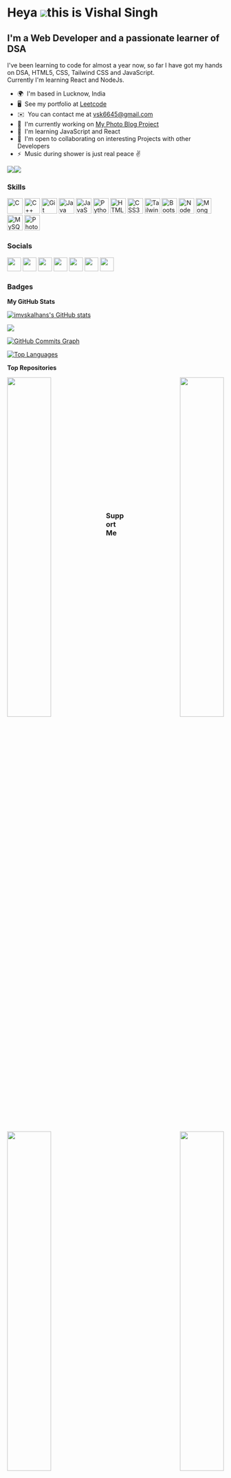 Heya ![](https://user-images.githubusercontent.com/18350557/176309783-0785949b-9127-417c-8b55-ab5a4333674e.gif)this is Vishal Singh
====================================================================================================================================

I'm a Web Developer and a passionate learner of DSA
---------------------------------------------------

I've been learning to code for almost a year now, so far I have got my hands on DSA, HTML5, CSS, Tailwind CSS and JavaScript. <br />
Currently I'm learning React and NodeJs.

* 🌍  I'm based in Lucknow, India
* 🖥️  See my portfolio at [Leetcode](http://https://leetcode.com/vsk6645/)
* ✉️  You can contact me at [vsk6645@gmail.com](mailto:vsk6645@gmail.com)
* 🚀  I'm currently working on [My Photo Blog Project](http://imvskalhans.github.io/My-Photo-Blog/)
* 🧠  I'm learning JavaScript and React
* 🤝  I'm open to collaborating on interesting Projects with other Developers
* ⚡  Music during shower is just real peace ✌️

<a href="https://www.github.com/imvskalhans" target="_blank" rel="noreferrer"><img
src="https://img.shields.io/github/followers/imvskalhans?logo=github&style=for-the-badge&color=a855f7&labelColor=22272e" /></a><a href="https://www.twitter.com/imvskalhans/" target="_blank" rel="noreferrer"><img
src="https://img.shields.io/twitter/follow/imvskalhans/?logo=twitter&style=for-the-badge&color=a855f7&labelColor=22272e"
/></a>

### Skills


<p align="left">
<a href="https://docs.microsoft.com/en-us/cpp/?view=msvc-170" target="_blank" rel="noreferrer"><img src="https://raw.githubusercontent.com/danielcranney/readme-generator/main/public/icons/skills/c-colored.svg" width="36" height="36" alt="C" /></a>
<a href="https://docs.microsoft.com/en-us/cpp/?view=msvc-170" target="_blank" rel="noreferrer"><img src="https://raw.githubusercontent.com/danielcranney/readme-generator/main/public/icons/skills/cplusplus-colored.svg" width="36" height="36" alt="C++" /></a>
<a href="https://git-scm.com/" target="_blank" rel="noreferrer"><img src="https://raw.githubusercontent.com/danielcranney/readme-generator/main/public/icons/skills/git-colored.svg" width="36" height="36" alt="Git" /></a>
<a href="https://www.oracle.com/java/" target="_blank" rel="noreferrer"><img src="https://raw.githubusercontent.com/danielcranney/readme-generator/main/public/icons/skills/java-colored.svg" width="36" height="36" alt="Java" /></a>
<a href="https://developer.mozilla.org/en-US/docs/Web/JavaScript" target="_blank" rel="noreferrer"><img src="https://raw.githubusercontent.com/danielcranney/readme-generator/main/public/icons/skills/javascript-colored.svg" width="36" height="36" alt="JavaScript" /></a>
<a href="https://www.python.org/" target="_blank" rel="noreferrer"><img src="https://raw.githubusercontent.com/danielcranney/readme-generator/main/public/icons/skills/python-colored.svg" width="36" height="36" alt="Python" /></a>
<a href="https://developer.mozilla.org/en-US/docs/Glossary/HTML5" target="_blank" rel="noreferrer"><img src="https://raw.githubusercontent.com/danielcranney/readme-generator/main/public/icons/skills/html5-colored.svg" width="36" height="36" alt="HTML5" /></a>
<a href="https://www.w3.org/TR/CSS/#css" target="_blank" rel="noreferrer"><img src="https://raw.githubusercontent.com/danielcranney/readme-generator/main/public/icons/skills/css3-colored.svg" width="36" height="36" alt="CSS3" /></a>
<a href="https://tailwindcss.com/" target="_blank" rel="noreferrer"><img src="https://raw.githubusercontent.com/danielcranney/readme-generator/main/public/icons/skills/tailwindcss-colored.svg" width="36" height="36" alt="TailwindCSS" /></a>
<a href="https://getbootstrap.com/" target="_blank" rel="noreferrer"><img src="https://raw.githubusercontent.com/danielcranney/readme-generator/main/public/icons/skills/bootstrap-colored.svg" width="36" height="36" alt="Bootstrap" /></a>
<a href="https://nodejs.org/en/" target="_blank" rel="noreferrer"><img src="https://raw.githubusercontent.com/danielcranney/readme-generator/main/public/icons/skills/nodejs-colored.svg" width="36" height="36" alt="NodeJS" /></a>
<a href="https://www.mongodb.com/" target="_blank" rel="noreferrer"><img src="https://raw.githubusercontent.com/danielcranney/readme-generator/main/public/icons/skills/mongodb-colored.svg" width="36" height="36" alt="MongoDB" /></a>
<a href="https://www.mysql.com/" target="_blank" rel="noreferrer"><img src="https://raw.githubusercontent.com/danielcranney/readme-generator/main/public/icons/skills/mysql-colored.svg" width="36" height="36" alt="MySQL" /></a>
<a href="https://www.adobe.com/uk/products/photoshop.html" target="_blank" rel="noreferrer"><img src="https://raw.githubusercontent.com/danielcranney/readme-generator/main/public/icons/skills/photoshop-colored.svg" width="36" height="36" alt="Photoshop" /></a>
</p>


### Socials

<p align="left"> <a href="https://www.dev.to/imvskalhans" target="_blank" rel="noreferrer"><img src="https://raw.githubusercontent.com/danielcranney/readme-generator/main/public/icons/socials/devdotto.svg" width="32" height="32" /></a> <a href="https://www.github.com/imvskalhans" target="_blank" rel="noreferrer"><img src="https://raw.githubusercontent.com/danielcranney/readme-generator/main/public/icons/socials/github.svg" width="32" height="32" /></a> <a href="https://imvskalhans/@imvskalhans.hashnode.dev" target="_blank" rel="noreferrer"><img src="https://raw.githubusercontent.com/danielcranney/readme-generator/main/public/icons/socials/hashnode.svg" width="32" height="32" /></a> <a href="http://www.instagram.com/imvskalhans/" target="_blank" rel="noreferrer"><img src="https://raw.githubusercontent.com/danielcranney/readme-generator/main/public/icons/socials/instagram.svg" width="32" height="32" /></a> <a href="https://www.linkedin.com/in/imvskalhans/" target="_blank" rel="noreferrer"><img src="https://raw.githubusercontent.com/danielcranney/readme-generator/main/public/icons/socials/linkedin.svg" width="32" height="32" /></a> <a href="http://www.medium.com/@vsk6645_88338" target="_blank" rel="noreferrer"><img src="https://raw.githubusercontent.com/danielcranney/readme-generator/main/public/icons/socials/medium.svg" width="32" height="32" /></a> <a href="https://www.twitter.com/imvskalhans/" target="_blank" rel="noreferrer"><img src="https://raw.githubusercontent.com/danielcranney/readme-generator/main/public/icons/socials/twitter.svg" width="32" height="32" /></a></p>

### Badges

<b>My GitHub Stats</b>

<a href="http://www.github.com/imvskalhans"><img src="https://github-readme-stats.vercel.app/api?username=imvskalhans&show_icons=true&hide=&count_private=true&title_color=facc15&text_color=ffffff&icon_color=a855f7&bg_color=22272e&hide_border=true&show_icons=true" alt="imvskalhans's GitHub stats" /></a>

<a href="http://www.github.com/imvskalhans"><img src="https://github-readme-streak-stats.herokuapp.com/?user=imvskalhans&stroke=ffffff&background=22272e&ring=facc15&fire=facc15&currStreakNum=ffffff&currStreakLabel=facc15&sideNums=ffffff&sideLabels=ffffff&dates=ffffff&hide_border=true" /></a>

<a href="http://www.github.com/imvskalhans"><img src="https://github-readme-activity-graph.cyclic.app/graph?username=imvskalhans&bg_color=22272e&color=ffffff&line=a855f7&point=ffffff&area_color=22272e&area=true&hide_border=true&custom_title=GitHub%20Commits%20Graph" alt="GitHub Commits Graph" /></a>

<a href="https://github.com/imvskalhans" align="left"><img src="https://github-readme-stats.vercel.app/api/top-langs/?username=imvskalhans&langs_count=10&title_color=facc15&text_color=ffffff&icon_color=a855f7&bg_color=22272e&hide_border=true&locale=en&custom_title=Top%20%Languages" alt="Top Languages" /></a>

<b>Top Repositories</b>

<div width="100%" align="center"><a href="https://github.com/imvskalhans/Disney-HotstarClone" align="left"><img align="left" width="45%" src="https://github-readme-stats.vercel.app/api/pin/?username=imvskalhans&repo=Disney-HotstarClone&title_color=facc15&text_color=ffffff&icon_color=a855f7&bg_color=22272e&hide_border=true&locale=en" /></a><a href="https://github.com/imvskalhans/DSA-Codes" align="right"><img align="right" width="45%" src="https://github-readme-stats.vercel.app/api/pin/?username=imvskalhans&repo=DSA-Codes&title_color=facc15&text_color=ffffff&icon_color=a855f7&bg_color=22272e&hide_border=true&locale=en" /></a></div><br /><br /><br /><br /><br /><br /><br /><br /><br /><br />


<div width="100%" align="center"><a href="https://github.com/imvskalhans/My-Photo-Blog" align="left"><img align="left" width="45%" src="https://github-readme-stats.vercel.app/api/pin/?username=imvskalhans&repo=My-Photo-Blog&title_color=facc15&text_color=ffffff&icon_color=a855f7&bg_color=22272e&hide_border=true&locale=en" /></a><a href="https://github.com/imvskalhans/My-Core-Java" align="right"><img align="right" width="45%" src="https://github-readme-stats.vercel.app/api/pin/?username=imvskalhans&repo=My-Core-Java&title_color=facc15&text_color=ffffff&icon_color=a855f7&bg_color=22272e&hide_border=true&locale=en" /></a></div><br /><br /><br /><br /><br /><br /><br />


### Support Me

<a href="https://www.buymeacoffee.com/imvskalhans"><img src="https://cdn.buymeacoffee.com/buttons/v2/default-yellow.png" width="200" /></a>
